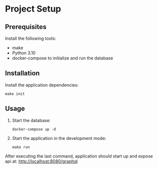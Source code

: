 # Project Setup

## Prerequisites
Install the following tools:
- make
- Python 3.10
- docker-compose to initialize and run the database

## Installation

Install the application dependencies:
```shell
make init
```

## Usage

1. Start the database:
    ```shell
    docker-compose up -d
    ```

2. Start the application in the development mode:
    ```shell
    make run
    ```

After executing the last command, application should start up and expose api at: <http://localhost:8080/graphql>
